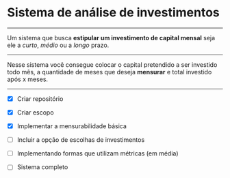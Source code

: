 # Sistema de análise de investimentos
***
Um sistema que busca **estipular um investimento de capital mensal**  seja ele a *curto*, *médio* ou a *longo* prazo.
***
Nesse sistema você consegue colocar o capital pretendido a ser investido todo mês, a quantidade de meses que deseja **mensurar** e total investido após x meses.
***
- [x] Criar repositório
- [x] Criar escopo
- [x] Implementar a mensurabilidade básica
- [ ] Incluir a opção de escolhas de investimentos
- [ ] Implementando formas que utilizam métricas (em média)
- [ ] Sistema completo
  
